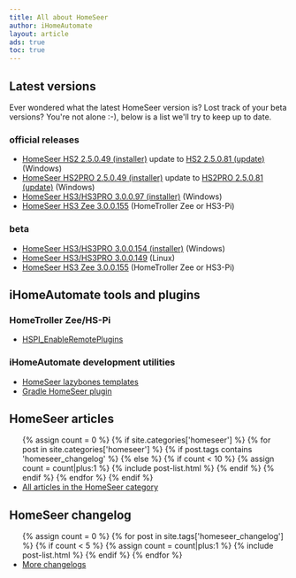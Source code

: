 ```yaml
---
title: All about HomeSeer
author: iHomeAutomate
layout: article
ads: true
toc: true
---
```

## Latest versions

Ever wondered what the latest HomeSeer version is? Lost track of your beta versions? You're not alone :-), below is a list we'll try to keep up to date.

### official releases

  * [HomeSeer HS2 2.5.0.49 (installer)][1] update to [HS2 2.5.0.81 (update)][2] (Windows)
  * [HomeSeer HS2PRO 2.5.0.49 (installer)][3] update to [HS2PRO 2.5.0.81 (update)][4] (Windows)
  * [HomeSeer HS3/HS3PRO 3.0.0.97 (installer)][5] (Windows)
  * [HomeSeer HS3 Zee 3.0.0.155][6] (HomeTroller Zee or HS3-Pi) 

### beta

  * [HomeSeer HS3/HS3PRO 3.0.0.154 (installer)][7] (Windows) 
  * [HomeSeer HS3/HS3PRO 3.0.0.149][8] (Linux) 
  * [HomeSeer HS3 Zee 3.0.0.155][6] (HomeTroller Zee or HS3-Pi) 

## iHomeAutomate tools and plugins

### HomeTroller Zee/HS-Pi

  * [HSPI_EnableRemotePlugins][9] 

### iHomeAutomate development utilities

  * [HomeSeer lazybones templates][10] 
  * [Gradle HomeSeer plugin][11]
  
[1]: ftp://ftp.homeseer.com/pub/setuphs2_5_0_49.exe
[2]: ftp://ftp.homeseer.com/pub/HomeSeerUpdate2_5_0_81.exe
[3]: ftp://ftp.homeseer.com/pub/setuphspro2_5_0_49.exe
[4]: ftp://ftp.homeseer.com/pub/HomeSeerUpdateHSPRO2_5_0_81.exe
[5]: http://www.homeseer.com/updates3/SetupHS3_3_0_0_97.exe
[6]: http://www.homeseer.com/updates3/hslinux_zee_3_0_0_155.tar.gz
[7]: ftp://ftp.homeseer.com/updates/Beta/SetupHS3_3_0_0_154.exe
[8]: http://homeseer.com/updates3/hs3_linux_3_0_0_149.tar.gz
[9]: {{site.url}}/2014/08/28/enable_remote_plugins_homeseer_zee_hs3pi/
[10]: https://github.com/ihomeautomate/homeseer-lazybones-templates
[11]: https://github.com/ihomeautomate/gradle-homeseer-plugin
  
## HomeSeer articles

<ul>
  {% assign count = 0 %}
  {% if site.categories['homeseer'] %}
    {% for post in site.categories['homeseer'] %}
      {% if post.tags contains 'homeseer_changelog' %}
      {% else %}
        {% if count < 10 %}
          {% assign count = count|plus:1 %}
          {% include post-list.html %}
        {% endif %}
      {% endif %}
    {% endfor %}
  {% endif %}
  <li>
    <a href="{{site.url}}/category/homeseer">All articles in the HomeSeer category</a>
   </li>
</ul>
   
## HomeSeer changelog

<ul> 
 {% assign count = 0 %}
 {% for post in site.tags['homeseer_changelog'] %}
  {% if count < 5 %}
      {% assign count = count|plus:1 %}
      {% include post-list.html %}
  {% endif %}
 {% endfor %}
 <li>
  <a href="{{site.url}}/tag/homeseer_changelog">More changelogs</a>
 </li>
</ul>

